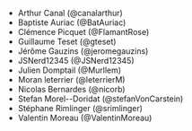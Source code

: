 - Arthur Canal (@canalarthur)
- Baptiste Auriac (@BatAuriac)
- Clémence Picquet (@FlamantRose)
- Guillaume Teset (@gteset)
- Jérôme Gauzins (@jeromegauzins)
- JSNerd12345 (@JSNerd12345)
- Julien Domptail (@Murllem)
- Moran leterrier (@leterrierM)
- Nicolas Bernardes (@nicorb)
- Stefan Morel--Doridat (@stefanVonCarstein)
- Stéphane Rimlinger (@srimlinger)
- Valentin Moreau (@ValentinMoreau)
